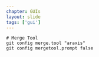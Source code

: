 ```yaml
---
chapter: GUIs
layout: slide
tags: ['gui']
---
```


	# Merge Tool
	git config merge.tool "araxis"
	git config mergetool.prompt false
	